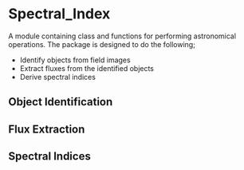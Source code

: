 # Spectral_Index
A module containing class and functions for performing astronomical operations. The package is designed to do the following;
- Identify objects from field images
- Extract fluxes from the identified objects
- Derive spectral indices

## Object Identification

## Flux Extraction

## Spectral Indices

